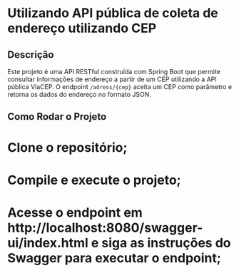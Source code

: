 # Utilizando API pública de coleta de endereço utilizando CEP

## Descrição

Este projeto é uma API RESTful construída com Spring Boot que permite consultar informações de endereço a partir de um CEP utilizando a API pública ViaCEP.
O endpoint `/adress/{cep}` aceita um CEP como parâmetro e retorna os dados do endereço no formato JSON.

## Como Rodar o Projeto
# Clone o repositório;
# Compile e execute o projeto;
# Acesse o endpoint em http://localhost:8080/swagger-ui/index.html e siga as instruções do Swagger para executar o endpoint;